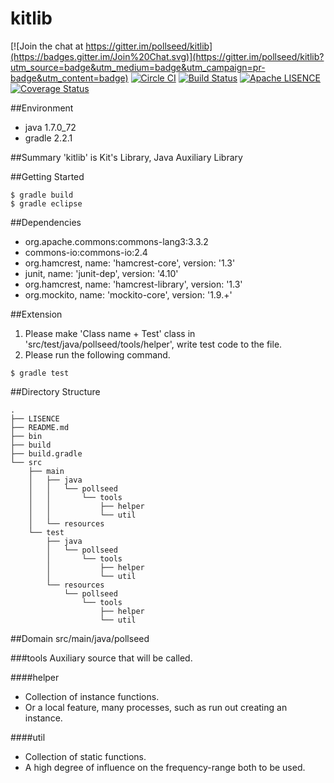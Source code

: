 # kitlib

[![Join the chat at https://gitter.im/pollseed/kitlib](https://badges.gitter.im/Join%20Chat.svg)](https://gitter.im/pollseed/kitlib?utm_source=badge&utm_medium=badge&utm_campaign=pr-badge&utm_content=badge)
[![Circle CI](https://circleci.com/gh/pollseed/kitlib.svg?style=svg)](https://circleci.com/gh/pollseed/kitlib)
[![Build Status](https://travis-ci.org/pollseed/kitlib.svg?branch=master)](https://travis-ci.org/pollseed/kitlib)
[![Apache LISENCE](https://img.shields.io/badge/lisence-Apache%202.0-yellowgreen.svg)](https://github.com/pollseed/kitlib/blob/master/LISENCE)
[![Coverage Status](https://coveralls.io/repos/pollseed/kitlib/badge.svg)](https://coveralls.io/r/pollseed/kitlib)

##Environment
* java 1.7.0_72
* gradle 2.2.1

##Summary
'kitlib' is Kit's Library, Java Auxiliary Library

##Getting Started

```
$ gradle build
$ gradle eclipse
```

##Dependencies

* org.apache.commons:commons-lang3:3.3.2
* commons-io:commons-io:2.4
* org.hamcrest, name: 'hamcrest-core', version: '1.3'
* junit, name: 'junit-dep', version: '4.10'
* org.hamcrest, name: 'hamcrest-library', version: '1.3'
* org.mockito, name: 'mockito-core', version: '1.9.+'

##Extension

1. Please make 'Class name + Test' class in 'src/test/java/pollseed/tools/helper', write test code to the file.
2. Please run the following command.

```
$ gradle test
```

##Directory Structure

```
.
├── LISENCE
├── README.md
├── bin
├── build
├── build.gradle
└── src
    ├── main
    │   ├── java
    │   │   └── pollseed
    │   │       └── tools
    │   │           ├── helper
    │   │           └── util
    │   └── resources
    └── test
        ├── java
        │   └── pollseed
        │       └── tools
        │           ├── helper
        │           └── util
        └── resources
            └── pollseed
                └── tools
                    ├── helper
                    └── util
```

##Domain
src/main/java/pollseed

###tools
Auxiliary source that will be called.

####helper
* Collection of instance functions.
* Or a local feature, many processes, such as run out creating an instance.

####util
* Collection of static functions.
* A high degree of influence on the frequency-range both to be used.
